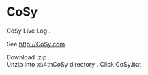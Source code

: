 # CoSy
CoSy Live Log .

See http://CoSy.com

Download .zip .  
Unzip into  x:\4thCoSy  directory . 
Click CoSy.bat
